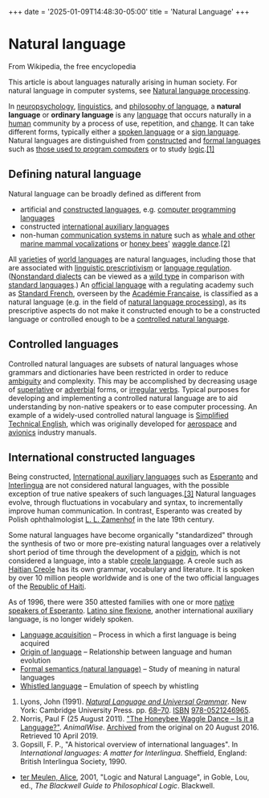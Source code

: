 +++
date = '2025-01-09T14:48:30-05:00'
title = 'Natural Language'
+++

# Natural language
From Wikipedia, the free encyclopedia

This article is about languages naturally arising in human society. For natural language in computer systems, see [Natural language processing](https://en.wikipedia.org/wiki/Natural_language_processing "Natural language processing").

In [neuropsychology](https://en.wikipedia.org/wiki/Neuropsychology "Neuropsychology"), [linguistics](https://en.wikipedia.org/wiki/Linguistics "Linguistics"), and [philosophy of language](https://en.wikipedia.org/wiki/Philosophy_of_language "Philosophy of language"), a **natural language** or **ordinary language** is any [language](https://en.wikipedia.org/wiki/Language "Language") that occurs naturally in a [human](https://en.wikipedia.org/wiki/Human "Human") community by a process of use, repetition, and [change](https://en.wikipedia.org/wiki/Language_change "Language change"). It can take different forms, typically either a [spoken language](https://en.wikipedia.org/wiki/Spoken_language "Spoken language") or a [sign language](https://en.wikipedia.org/wiki/Sign_language "Sign language"). Natural languages are distinguished from [constructed](https://en.wikipedia.org/wiki/Constructed_language "Constructed language") and [formal languages](https://en.wikipedia.org/wiki/Formal_language "Formal language") such as [those used to program computers](https://en.wikipedia.org/wiki/Programming_language "Programming language") or to study [logic](https://en.wikipedia.org/wiki/Logic "Logic").[\[1\]](#cite_note-john_lyons-1)

Defining natural language
-------------------------



Natural language can be broadly defined as different from

*   artificial and [constructed languages](https://en.wikipedia.org/wiki/Constructed_language "Constructed language"), e.g. [computer programming languages](https://en.wikipedia.org/wiki/Computer_programming_language "Computer programming language")
*   constructed [international auxiliary languages](https://en.wikipedia.org/wiki/International_auxiliary_language "International auxiliary language")
*   non-human [communication systems in nature](https://en.wikipedia.org/wiki/Biocommunication_\(science\) "Biocommunication (science)") such as [whale and other marine mammal vocalizations](https://en.wikipedia.org/wiki/Whale_vocalization "Whale vocalization") or [honey bees](https://en.wikipedia.org/wiki/Honey_bee "Honey bee")' [waggle dance](https://en.wikipedia.org/wiki/Waggle_dance "Waggle dance").[\[2\]](#cite_note-animalwise-2)

All [varieties](https://en.wikipedia.org/wiki/Variety_\(linguistics\) "Variety (linguistics)") of [world languages](https://en.wikipedia.org/wiki/World_language "World language") are natural languages, including those that are associated with [linguistic prescriptivism](https://en.wikipedia.org/wiki/Linguistic_prescriptivism "Linguistic prescriptivism") or [language regulation](https://en.wikipedia.org/wiki/Language_regulation "Language regulation"). ([Nonstandard dialects](https://en.wikipedia.org/wiki/Nonstandard_dialect "Nonstandard dialect") can be viewed as a [wild type](https://en.wikipedia.org/wiki/Wild_type "Wild type") in comparison with [standard languages](https://en.wikipedia.org/wiki/Standard_language "Standard language").) An [official language](https://en.wikipedia.org/wiki/Official_language "Official language") with a regulating academy such as [Standard French](https://en.wikipedia.org/wiki/Standard_French "Standard French"), overseen by the [Académie Française](https://en.wikipedia.org/wiki/Acad%C3%A9mie_Fran%C3%A7aise "Académie Française"), is classified as a natural language (e.g. in the field of [natural language processing](https://en.wikipedia.org/wiki/Natural_language_processing "Natural language processing")), as its prescriptive aspects do not make it constructed enough to be a constructed language or controlled enough to be a [controlled natural language](https://en.wikipedia.org/wiki/Controlled_natural_language "Controlled natural language").

Controlled languages
--------------------



Controlled natural languages are subsets of natural languages whose grammars and dictionaries have been restricted in order to reduce [ambiguity](https://en.wikipedia.org/wiki/Ambiguity "Ambiguity") and complexity. This may be accomplished by decreasing usage of [superlative](https://en.wikipedia.org/wiki/Comparison_\(grammar\) "Comparison (grammar)") or [adverbial](https://en.wikipedia.org/wiki/Adverbial "Adverbial") forms, or [irregular verbs](https://en.wikipedia.org/wiki/Irregular_verbs "Irregular verbs"). Typical purposes for developing and implementing a controlled natural language are to aid understanding by non-native speakers or to ease computer processing. An example of a widely-used controlled natural language is [Simplified Technical English](https://en.wikipedia.org/wiki/Simplified_Technical_English "Simplified Technical English"), which was originally developed for [aerospace](https://en.wikipedia.org/wiki/Aerospace_engineering "Aerospace engineering") and [avionics](https://en.wikipedia.org/wiki/Avionics "Avionics") industry manuals.

International constructed languages
-----------------------------------



Being constructed, [International auxiliary languages](https://en.wikipedia.org/wiki/International_auxiliary_language "International auxiliary language") such as [Esperanto](https://en.wikipedia.org/wiki/Esperanto "Esperanto") and [Interlingua](https://en.wikipedia.org/wiki/Interlingua "Interlingua") are not considered natural languages, with the possible exception of true native speakers of such languages.[\[3\]](#cite_note-Gopsill,_F._P._1990-3) Natural languages evolve, through fluctuations in vocabulary and syntax, to incrementally improve human communication. In contrast, Esperanto was created by Polish ophthalmologist [L. L. Zamenhof](https://en.wikipedia.org/wiki/L._L._Zamenhof "L. L. Zamenhof") in the late 19th century.

Some natural languages have become organically "standardized" through the synthesis of two or more pre-existing natural languages over a relatively short period of time through the development of a [pidgin](https://en.wikipedia.org/wiki/Pidgin "Pidgin"), which is not considered a language, into a stable [creole language](https://en.wikipedia.org/wiki/Creole_language "Creole language"). A creole such as [Haitian Creole](https://en.wikipedia.org/wiki/Haitian_Creole "Haitian Creole") has its own grammar, vocabulary and literature. It is spoken by over 10 million people worldwide and is one of the two official languages of the [Republic of Haiti](https://en.wikipedia.org/wiki/Republic_of_Haiti "Republic of Haiti").

As of 1996, there were 350 attested families with one or more [native speakers of Esperanto](https://en.wikipedia.org/wiki/Native_speakers_of_Esperanto "Native speakers of Esperanto"). [Latino sine flexione](https://en.wikipedia.org/wiki/Latino_sine_flexione "Latino sine flexione"), another international auxiliary language, is no longer widely spoken.

*   [Language acquisition](https://en.wikipedia.org/wiki/Language_acquisition "Language acquisition") – Process in which a first language is being acquired
*   [Origin of language](https://en.wikipedia.org/wiki/Origin_of_language "Origin of language") – Relationship between language and human evolution
*   [Formal semantics (natural language)](https://en.wikipedia.org/wiki/Formal_semantics_\(natural_language\) "Formal semantics (natural language)") – Study of meaning in natural languages
*   [Whistled language](https://en.wikipedia.org/wiki/Whistled_language "Whistled language") – Emulation of speech by whistling

1.   Lyons, John (1991). [_Natural Language and Universal Grammar_](https://archive.org/details/naturallanguageu0000lyon). New York: Cambridge University Press. pp. [68–70](https://archive.org/details/naturallanguageu0000lyon/page/68). [ISBN](https://en.wikipedia.org/wiki/ISBN_\(identifier\) "ISBN (identifier)") [978-0521246965](https://en.wikipedia.org/wiki/Special:BookSources/978-0521246965 "Special:BookSources/978-0521246965").
2.   Norris, Paul F (25 August 2011). ["The Honeybee Waggle Dance – Is it a Language?"](https://animalwise.org/2011/08/25/the-honeybee-waggle-dance-%E2%80%93-is-it-a-language/). _AnimalWise_. [Archived](https://web.archive.org/web/20160820220552/https://animalwise.org/2011/08/25/the-honeybee-waggle-dance-%e2%80%93-is-it-a-language/) from the original on 20 August 2016. Retrieved 10 April 2019.
3.   Gopsill, F. P., "A historical overview of international languages". In _International languages: A matter for Interlingua_. Sheffield, England: British Interlingua Society, 1990.

*   [ter Meulen, Alice](https://en.wikipedia.org/wiki/Alice_ter_Meulen "Alice ter Meulen"), 2001, "Logic and Natural Language", in Goble, Lou, ed., _The Blackwell Guide to Philosophical Logic_. Blackwell.